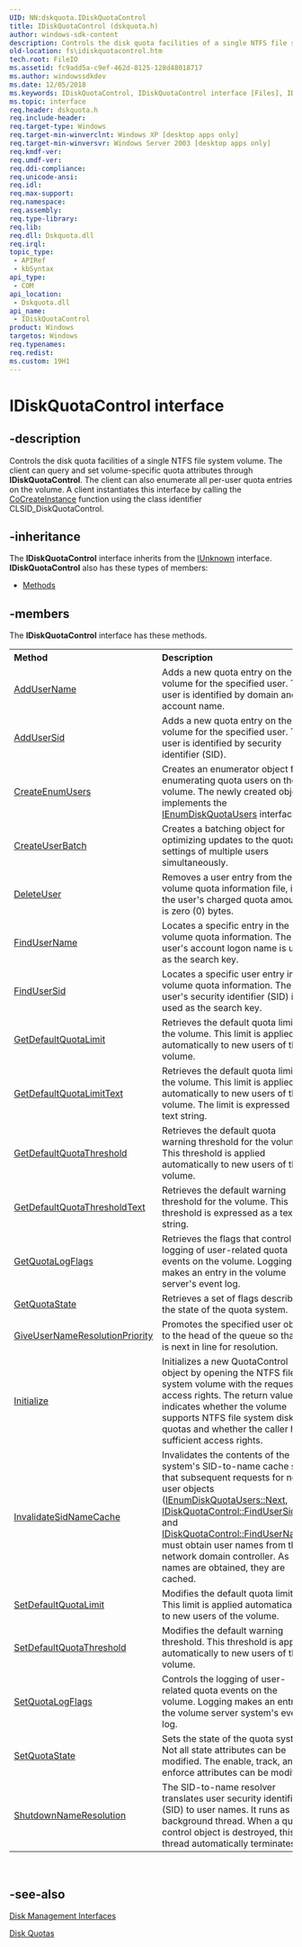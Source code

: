 ```yaml
---
UID: NN:dskquota.IDiskQuotaControl
title: IDiskQuotaControl (dskquota.h)
author: windows-sdk-content
description: Controls the disk quota facilities of a single NTFS file system volume.
old-location: fs\idiskquotacontrol.htm
tech.root: FileIO
ms.assetid: fc9add5a-c9ef-462d-8125-128d48018717
ms.author: windowssdkdev
ms.date: 12/05/2018
ms.keywords: IDiskQuotaControl, IDiskQuotaControl interface [Files], IDiskQuotaControl interface [Files],described, _win32_idiskquotacontrol, base.idiskquotacontrol, dskquota/IDiskQuotaControl, fs.idiskquotacontrol
ms.topic: interface
req.header: dskquota.h
req.include-header: 
req.target-type: Windows
req.target-min-winverclnt: Windows XP [desktop apps only]
req.target-min-winversvr: Windows Server 2003 [desktop apps only]
req.kmdf-ver: 
req.umdf-ver: 
req.ddi-compliance: 
req.unicode-ansi: 
req.idl: 
req.max-support: 
req.namespace: 
req.assembly: 
req.type-library: 
req.lib: 
req.dll: Dskquota.dll
req.irql: 
topic_type:
 - APIRef
 - kbSyntax
api_type:
 - COM
api_location:
 - Dskquota.dll
api_name:
 - IDiskQuotaControl
product: Windows
targetos: Windows
req.typenames: 
req.redist: 
ms.custom: 19H1
---
```


# IDiskQuotaControl interface


## -description


Controls the disk quota facilities of a single NTFS file system volume. The client can query and set volume-specific quota attributes through 
<b>IDiskQuotaControl</b>. The client can also enumerate all per-user quota entries on the volume. A client instantiates this interface by calling the <a href="https://msdn.microsoft.com/en-us/library/ms686615(v=VS.85).aspx">CoCreateInstance</a> function using the class identifier CLSID_DiskQuotaControl.


## -inheritance

The <b xmlns:loc="http://microsoft.com/wdcml/l10n">IDiskQuotaControl</b> interface inherits from the <a href="https://msdn.microsoft.com/33f1d79a-33fc-4ce5-a372-e08bda378332">IUnknown</a> interface. <b>IDiskQuotaControl</b> also has these types of members:
<ul>
<li><a href="https://docs.microsoft.com/">Methods</a></li>
</ul>

## -members

The <b>IDiskQuotaControl</b> interface has these methods.
<table class="members" id="memberListMethods">
<tr>
<th align="left" width="37%">Method</th>
<th align="left" width="63%">Description</th>
</tr>
<tr data="declared;">
<td align="left" width="37%">
<a href="https://msdn.microsoft.com/306120e8-642a-439d-839c-944cb7fd7ee2">AddUserName</a>
</td>
<td align="left" width="63%">
Adds a new quota entry on the volume for the specified user. The user is identified by domain and account name.

</td>
</tr>
<tr data="declared;">
<td align="left" width="37%">
<a href="https://msdn.microsoft.com/a82b36a9-7270-4b4a-b850-67916864c052">AddUserSid</a>
</td>
<td align="left" width="63%">
Adds a new quota entry on the volume for the specified user. The user is identified by security identifier (SID).

</td>
</tr>
<tr data="declared;">
<td align="left" width="37%">
<a href="https://msdn.microsoft.com/a29e1955-80e2-442d-9565-c885006be565">CreateEnumUsers</a>
</td>
<td align="left" width="63%">
Creates an enumerator object for enumerating quota users on the volume. The newly created object implements the <a href="https://msdn.microsoft.com/f5916b17-66ed-46d4-87f1-5ee2ef57c1a1">IEnumDiskQuotaUsers</a> interface.

</td>
</tr>
<tr data="declared;">
<td align="left" width="37%">
<a href="https://msdn.microsoft.com/c1c5a71f-4a2f-4bf9-b28f-11b87a558771">CreateUserBatch</a>
</td>
<td align="left" width="63%">
Creates a batching object for optimizing updates to the quota settings of multiple users simultaneously.

</td>
</tr>
<tr data="declared;">
<td align="left" width="37%">
<a href="https://msdn.microsoft.com/c7356f56-4cbb-40ed-9457-3818a3b47732">DeleteUser</a>
</td>
<td align="left" width="63%">
Removes a user entry from the volume quota information file, if the user's charged quota amount is zero (0) bytes.

</td>
</tr>
<tr data="declared;">
<td align="left" width="37%">
<a href="https://msdn.microsoft.com/dae4e2d4-0293-4ee4-9687-9fed4b3a3600">FindUserName</a>
</td>
<td align="left" width="63%">
Locates a specific entry in the volume quota information. The user's account logon name is used as the search key.

</td>
</tr>
<tr data="declared;">
<td align="left" width="37%">
<a href="https://msdn.microsoft.com/a6ce8eb3-cfa3-43b4-80ee-6dbef41f99ac">FindUserSid</a>
</td>
<td align="left" width="63%">
Locates a specific user entry in the volume quota information. The user's security identifier (SID) is used as the search key.

</td>
</tr>
<tr data="declared;">
<td align="left" width="37%">
<a href="https://msdn.microsoft.com/05af5869-0c77-4078-b6af-601a7df44244">GetDefaultQuotaLimit</a>
</td>
<td align="left" width="63%">
Retrieves the default quota limit for the volume. This limit is applied automatically to new users of the volume.

</td>
</tr>
<tr data="declared;">
<td align="left" width="37%">
<a href="https://msdn.microsoft.com/a39d457c-9a6f-4d57-a91f-878fcb96916e">GetDefaultQuotaLimitText</a>
</td>
<td align="left" width="63%">
Retrieves the default quota limit for the volume. This limit is applied automatically to new users of the volume. The limit is expressed as a text string.

</td>
</tr>
<tr data="declared;">
<td align="left" width="37%">
<a href="https://msdn.microsoft.com/e57ec1c0-cece-4379-a695-a33c832ea7af">GetDefaultQuotaThreshold</a>
</td>
<td align="left" width="63%">
Retrieves the default quota warning threshold for the volume. This threshold is applied automatically to new users of the volume.

</td>
</tr>
<tr data="declared;">
<td align="left" width="37%">
<a href="https://msdn.microsoft.com/faeb2fc5-92b0-49bf-a233-6b21683693bd">GetDefaultQuotaThresholdText</a>
</td>
<td align="left" width="63%">
Retrieves the default warning threshold for the volume. This threshold is expressed as a text string.

</td>
</tr>
<tr data="declared;">
<td align="left" width="37%">
<a href="https://msdn.microsoft.com/79ba4f8a-9f89-4c15-9d17-b61960d12b62">GetQuotaLogFlags</a>
</td>
<td align="left" width="63%">
Retrieves the flags that control the logging of user-related quota events on the volume. Logging makes an entry in the volume server's event log.

</td>
</tr>
<tr data="declared;">
<td align="left" width="37%">
<a href="https://msdn.microsoft.com/1e35be3e-095a-4299-933d-6ebf3ccc5a1c">GetQuotaState</a>
</td>
<td align="left" width="63%">
Retrieves a set of flags describing the state of the quota system.

</td>
</tr>
<tr data="declared;">
<td align="left" width="37%">
<a href="https://msdn.microsoft.com/07de4fc4-e68f-405d-bb96-14ccad37e8e8">GiveUserNameResolutionPriority</a>
</td>
<td align="left" width="63%">
Promotes the specified user object to the head of the queue so that it is next in line for resolution.

</td>
</tr>
<tr data="declared;">
<td align="left" width="37%">
<a href="https://msdn.microsoft.com/352485fd-4ce7-435b-b8c2-81458786eb44">Initialize</a>
</td>
<td align="left" width="63%">
Initializes a new QuotaControl object by opening the NTFS file system volume with the requested access rights. The return value indicates whether the volume supports NTFS file system disk quotas and whether the caller has sufficient access rights.

</td>
</tr>
<tr data="declared;">
<td align="left" width="37%">
<a href="https://msdn.microsoft.com/9bca99e9-2dd7-4e79-ab6a-ad0e821dd9bf">InvalidateSidNameCache</a>
</td>
<td align="left" width="63%">
Invalidates the contents of the system's SID-to-name cache so that subsequent requests for new user objects (<a href="https://msdn.microsoft.com/498e7c21-b18a-4d43-bbe6-9f20c2e26221">IEnumDiskQuotaUsers::Next</a>, <a href="https://msdn.microsoft.com/a6ce8eb3-cfa3-43b4-80ee-6dbef41f99ac">IDiskQuotaControl::FindUserSid</a>, and <a href="https://msdn.microsoft.com/dae4e2d4-0293-4ee4-9687-9fed4b3a3600">IDiskQuotaControl::FindUserName</a>) must obtain user names from the network domain controller. As names are obtained, they are cached.

</td>
</tr>
<tr data="declared;">
<td align="left" width="37%">
<a href="https://msdn.microsoft.com/2e4d8d04-dff2-477f-a5b2-8c8415cb3b52">SetDefaultQuotaLimit</a>
</td>
<td align="left" width="63%">
Modifies the default quota limit. This limit is applied automatically to new users of the volume.

</td>
</tr>
<tr data="declared;">
<td align="left" width="37%">
<a href="https://msdn.microsoft.com/a935798b-91dc-4a36-aa31-7bde68b45778">SetDefaultQuotaThreshold</a>
</td>
<td align="left" width="63%">
Modifies the default warning threshold. This threshold is applied automatically to new users of the volume.

</td>
</tr>
<tr data="declared;">
<td align="left" width="37%">
<a href="https://msdn.microsoft.com/8e5a1637-ad10-4a36-8493-b57c254ae273">SetQuotaLogFlags</a>
</td>
<td align="left" width="63%">
Controls the logging of user-related quota events on the volume. Logging makes an entry in the volume server system's event log.

</td>
</tr>
<tr data="declared;">
<td align="left" width="37%">
<a href="https://msdn.microsoft.com/0bbacc3c-e212-4801-95d8-1e260123665d">SetQuotaState</a>
</td>
<td align="left" width="63%">
Sets the state of the quota system. Not all state attributes can be modified. The enable, track, and enforce attributes can be modified.

</td>
</tr>
<tr data="declared;">
<td align="left" width="37%">
<a href="https://msdn.microsoft.com/53a2dd49-46e8-4e84-bbc2-102a57f36abc">ShutdownNameResolution</a>
</td>
<td align="left" width="63%">
The SID-to-name resolver translates user security identifiers (SID) to user names. It runs as a background thread. When a quota control object is destroyed, this thread automatically terminates.

</td>
</tr>
</table> 


## -see-also




<a href="https://msdn.microsoft.com/c1f79e2e-834b-41dc-a15f-6dd1034d021b">Disk Management Interfaces</a>



<a href="https://msdn.microsoft.com/42efbd5b-6455-4319-a76e-cdb666fc36b8">Disk Quotas</a>
 

 

